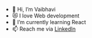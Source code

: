 - 👋 Hi, I’m Vaibhavi
- :heart_eyes_cat: I love Web development
- 🌱 I’m currently learning React 
- 📫 Reach me via [LinkedIn](https://www.linkedin.com/in/vaibhavi-pore-242042211/)

<!---
vpore/vpore is a ✨ special ✨ repository because its `README.md` (this file) appears on your GitHub profile.
You can click the Preview link to take a look at your changes.
--->

